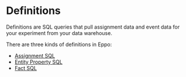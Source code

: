 # Definitions

Definitions are SQL queries that pull assignment data and event data for your experiment from your data warehouse.

There are three kinds of definitions in Eppo:

- [Assignment SQL](./assignment-sql)
- [Entity Property SQL](./dimension-sql)
- [Fact SQL](./fact-sql)